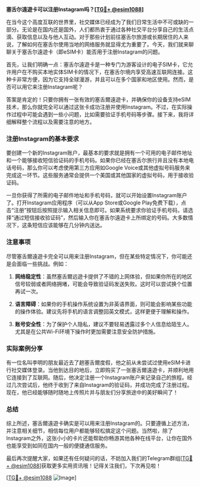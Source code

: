 **塞舌尔遠遊卡可以注册Instagram吗？[[TG💪+ @esim1088](https://t.me/s/esim1088)]**

在当今这个高度互联的世界里，社交媒体已经成为了我们日常生活中不可或缺的一部分。无论是在国内还是国外，人们都热衷于通过各种社交平台分享自己的生活点滴、获取信息以及与他人互动。对于那些计划前往塞舌尔旅游或长期居住的人来说，了解如何在塞舌尔使用当地的网络服务就显得尤为重要了。今天，我们就来聊聊关于塞舌尔遠遊卡（即eSIM卡）能否用于注册Instagram的问题。

首先，让我们明确一点：塞舌尔遠遊卡是一种专门为游客设计的电子SIM卡，它允许用户在不购买本地实体SIM卡的情况下，在塞舌尔境内享受高速互联网连接。这种卡非常方便，因为它支持全球漫游，并且可以在多个国家和地区使用。然而，是否可以用它来注册Instagram呢？

答案是肯定的！只要你拥有一张有效的塞舌爾遠遊卡，并确保你的设备支持eSIM技术，那么你就完全可以通过这张卡成功注册并使用Instagram。不过，在实际操作过程中可能会遇到一些小问题，比如需要验证手机号码等步骤。接下来，我将详细解释整个流程以及需要注意的地方。

### 注册Instagram的基本要求

要创建一个新的Instagram账户，最基本的要求就是拥有一个可用的电子邮件地址和一个能够接收短信验证码的手机号码。如果你已经在塞舌尔旅行并且没有本地电话号码，那么你可以考虑使用第三方应用如Google Voice或其他虚拟号码服务来完成这一环节。这些服务通常会提供一个美国或其他国家的虚拟号码，用于接收验证码。

一旦你获得了所需的电子邮件地址和手机号码，就可以开始设置Instagram账户了。打开Instagram应用程序（可以从App Store或Google Play免费下载），点击“注册”按钮后按照提示输入相关信息即可。如果系统要求你验证手机号码，请选择“通过短信接收验证码”，然后输入你在塞舌尔遠遊卡上所绑定的号码。大多数情况下，这条短信应该能够在几分钟内送达。

### 注意事项

尽管塞舌爾遠遊卡完全可以用来注册Instagram，但在某些特定情况下，你可能还是会面临一些挑战。例如：

1. **网络稳定性**：虽然塞舌爾远遊卡提供了不错的上网体验，但如果你所在的地区信号较弱或者网络拥堵，可能会导致验证码发送失败。这时可以尝试换个位置再试一次。
   
2. **语言障碍**：如果你的手机操作系统设置为非英语界面，则可能会影响某些功能的操作体验。建议先将手机的语言调整回英文模式，这样更便于理解和操作。

3. **账号安全性**：为了保护个人隐私，建议不要轻易透露过多个人信息给陌生人。尤其是在公共Wi-Fi环境下操作时更加需要注意安全防护措施。

### 实际案例分享

有一位名叫李明的朋友最近去了趟塞舌爾度假，他之前从未尝试过使用eSIM卡进行社交媒体登录。当他到达目的地后，立即购买了一张塞舌爾遠遊卡，并顺利地用它连接到了互联网。随后，他决定注册一个Instagram账户来记录自己的旅程。经过几次尝试后，他终于收到了来自Instagram的验证码，并成功完成了注册过程。现在，他已经能够随时随地上传照片并与朋友们分享旅途中的美好瞬间了！

### 总结

综上所述，塞舌爾遠遊卡确实是可以用来注册Instagram的。只要遵循上述方法，并注意相关细节，相信每位用户都能够轻松搞定这个问题。当然啦，除了Instagram之外，这张小小的卡片还能帮助你畅游其他各种在线平台，让你在国外也能享受到如同在国内一般的便捷通信服务。

最后再次提醒大家，如果还有任何疑问的话，不妨加入我们的Telegram群组[[TG💪+ @esim1088](https://t.me/s/esim1088)]获取更多实用资讯哦！记得关注我们，下次再见啦！

[[TG💪+ @esim1088](https://t.me/s/esim1088) ![Image](https://i.postimg.cc/4NQfJmqS/Snipaste-2025-05-13-00-14-12.png)]